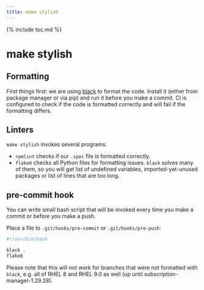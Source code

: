 ```yaml
---
title: make stylish
---
```

{% include toc.md %}

# make stylish

## Formatting

First things first: we are using [black](https://github.com/psf/black) to format the code.
Install it (either from package manager or via pip) and run it before you make a commit.
CI is configured to check if the code is formatted correctly and will fail if the formatting differs.

## Linters

`make stylish` invokes several programs.

- `rpmlint` checks if our `.spec` file is formatted correctly.
- `flake8` checks all Python files for formatting issues. `black` solves many of them, so you will get list of undefined variables, imported-yet-unused packages or list of lines that are too long.

## pre-commit hook

You can write small bash script that will be invoked every time you make a commit or before you make a push.

Place a file to `.git/hooks/pre-commit` or `.git/hooks/pre-push`:

```bash
#!/usr/bin/bash

black .
flake8
```

Please note that this will not work for branches that were not formatted with `black`, e.g. all of RHEL 8 and RHEL 9.0 as well (up until subscription-manager-1.29.28).
